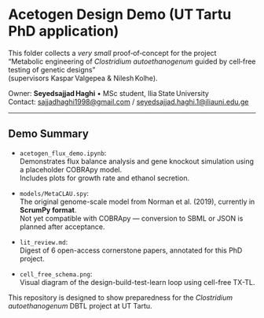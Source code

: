# Acetogen Design Demo (UT Tartu PhD application)

This folder collects a *very small* proof‑of‑concept for the project  
“Metabolic engineering of *Clostridium autoethanogenum* guided by cell‑free testing of genetic designs”  
(supervisors Kaspar Valgepea & Nilesh Kolhe).

Owner: **Seyedsajjad Haghi** • MSc student, Ilia State University  
Contact: sajjadhaghi1998@gmail.com / seyedsajjad.haghi.1@iliauni.edu.ge

---

## Demo Summary

- `acetogen_flux_demo.ipynb`:  
  Demonstrates flux balance analysis and gene knockout simulation using a placeholder COBRApy model.  
  Includes plots for growth rate and ethanol secretion.

- `models/MetaCLAU.spy`:  
  The original genome-scale model from Norman et al. (2019), currently in **ScrumPy format**.  
  Not yet compatible with COBRApy — conversion to SBML or JSON is planned after acceptance.

- `lit_review.md`:  
  Digest of 6 open-access cornerstone papers, annotated for this PhD project.

- `cell_free_schema.png`:  
  Visual diagram of the design-build-test-learn loop using cell-free TX-TL.

This repository is designed to show preparedness for the *Clostridium autoethanogenum* DBTL project at UT Tartu.
